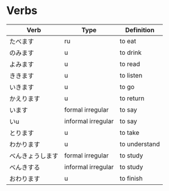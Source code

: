Verbs
=====

| Verb | Type | Definition |
|------|------|------------|
| たべます | ru | to eat |
| のみます | u | to drink |
| よみます | u | to read |
| ききます | u | to listen |
| いきます | u | to go
| かえります | u | to return
| います | formal irregular | to say |
| いu | informal irregular | to say |
| とります | u | to take |
| わかります | u | to understand |
| べんきょうします | formal irregular | to study |
| べんきする | informal irregular | to study |
| おわります | u | to finish |
